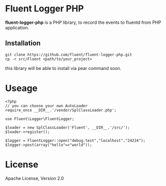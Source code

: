 # Fluent Logger PHP

**fluent-logger-php** is a PHP library, to record the events to fluentd from PHP application.

## Installation

````
git clone https://github.com/fluent/fluent-logger-php.git
cp -r src/Fluent <path/to/your_project>
````
this library will be able to install via pear command soon.

# Useage

````
<?php
// you can choose your own AutoLoader
require_once __DIR__.'/vendor/SplClassLoader.php';

use Fluent\Logger\FluentLogger;

$loader = new SplClassLoader('Fluent', __DIR__.'/src/');
$loader->register();

$logger = FluentLogger::open("debug.test","localhost","24224");
$logger->post(array("hello"=>"world"));
````

# License
Apache License, Version 2.0
